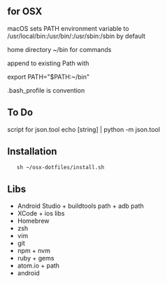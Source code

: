## for OSX

macOS sets PATH environment variable to 
/usr/local/bin:/usr/bin/:/usr/sbin:/sbin by default

home directory ~/bin for commands

append to existing Path with

export PATH="$PATH:~/bin"

.bash_profile is convention

## To Do
script for json.tool
echo [string] | python -m json.tool

## Installation

```git clone https://github.com/rjsuzuki/osx-dotfiles.git ~/osx-dotfiles
   sh ~/osx-dotfiles/install.sh
```



## Libs
- Android Studio + buildtools path + adb path
- XCode + ios libs
- Homebrew
- zsh
- vim
- git
- npm + nvm
- ruby + gems
- atom.io + path
- android 
 
